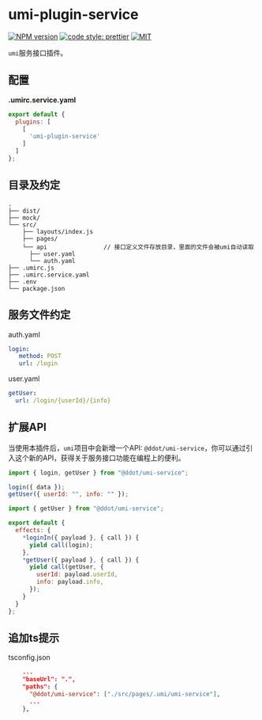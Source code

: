 # umi-plugin-service
[![NPM version](https://img.shields.io/npm/v/@ddot/umi-plugin-service.svg?style=flat-square)](https://npmjs.org/package/@ddot/umi-plugin-service)
[![code style: prettier](https://img.shields.io/badge/code_style-prettier-ff69b4.svg?style=flat-square)](https://github.com/prettier/prettier)
[![MIT](https://img.shields.io/dub/l/vibe-d.svg?style=flat-square)](http://opensource.org/licenses/MIT)


`umi`服务接口插件。

## 配置

**.umirc.service.yaml**

```js
export default {
  plugins: [
    [
      'umi-plugin-service'
    ]
  ]
};
```

## 目录及约定

```
.
├── dist/                          
├── mock/                         
└── src/                
    ├── layouts/index.js          
    ├── pages/    
    └── api                // 接口定义文件存放目录，里面的文件会被umi自动读取
      ├── user.yaml
      └── auth.yaml                   
├── .umirc.js                     
├── .umirc.service.yaml                     
├── .env                          
└── package.json
```


## 服务文件约定

auth.yaml 

```yaml
login:
   method: POST
   url: /login
```

user.yaml 

```yaml
getUser:
  url: /login/{userId}/{info}
```

## 扩展API

当使用本插件后，`umi`项目中会新增一个API: `@ddot/umi-service`，你可以通过引入这个新的API，获得关于服务接口功能在编程上的便利。

```javascript
import { login, getUser } from "@ddot/umi-service";

login({ data });
getUser({ userId: "", info: "" });
```

```javascript
import { getUser } from "@ddot/umi-service";

export default {
  effects: {
    *loginIn({ payload }, { call }) {
      yield call(login);
    },
    *getUser({ payload }, { call }) {
      yield call(getUser, {
        userId: payload.userId,
        info: payload.info,
      });
    }
  }
};
```

## 追加ts提示


tsconfig.json
```json
    ...
    "baseUrl": ".",
    "paths": {
      "@ddot/umi-service": ["./src/pages/.umi/umi-service"],
      ...
    },
```